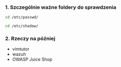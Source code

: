 ### 1. Szczególnie ważne foldery do sprawdzenia
 ```bash
cd /etc/passwd/
```
```bash
cd /etc/shadow/
```
### 2. Rzeczy na później 
- vimtutor
- wazuh 
- OWASP Juice Shop